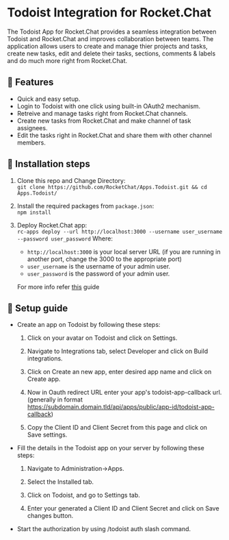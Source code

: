 # Todoist Integration for Rocket.Chat

The Todoist App for Rocket.Chat  provides a seamless integration between Todoist and Rocket.Chat and improves collaboration between teams.
The application allows users to create and manage thier projects and tasks, create new tasks, edit and delete their tasks, sections, comments & labels and do much more right from Rocket.Chat.


<h2>🚀 Features </h2>
<ul>
  <li>Quick and easy setup.</li> 
  <li>Login to Todoist with one click using built-in OAuth2 mechanism.</li>
  <li>Retreive and manage tasks right from Rocket.Chat channels.</li>
  <li>Create new tasks from Rocket.Chat and make channel of task assignees.</li>
  <li>Edit the tasks right in Rocket.Chat and share them with other channel members.</li>
</ul>


<h2>🔧 Installation steps </h2>

 1. Clone this repo and Change Directory: </br>
 `git clone https://github.com/RocketChat/Apps.Todoist.git && cd Apps.Todoist/`

 2. Install the required packages from `package.json`: </br>
	 `npm install`

 3. Deploy Rocket.Chat app: </br>
    `rc-apps deploy --url http://localhost:3000 --username user_username --password user_password`
    Where:
    - `http://localhost:3000` is your local server URL (if you are running in another port, change the 3000 to the appropriate port)
    - `user_username` is the username of your admin user.
    - `user_password` is the password of your admin user.

    For more info refer [this](https://developer.rocket.chat/apps-engine/getting-started/rocket.chat-app-engine-cli) guide

<h2>📲 Setup guide </h2>
 <ul>
  <li> Create an app on Todoist by following these steps:</li> 
  
  1. Click on your avatar on Todoist and click on Settings.
  
  2. Navigate to Integrations tab, select Developer and click on Build integrations.
  
  3. Click on Create an new app, enter desired app name and click on Create app.
  
  4. Now in Oauth redirect URL enter your app's todoist-app-callback url. (generally in format https://subdomain.domain.tld/api/apps/public/app-id/todoist-app-callback)
  
  5. Copy the Client ID and Client Secret from this page and click on Save settings.
  
  <li>Fill the details in the Todoist app on your server by following these steps:</li>
  
  1. Navigate to Administration->Apps. 
  
  2. Select the Installed tab.
  
  3. Click on Todoist, and go to Settings tab.
  
  4. Enter your generated a Client ID and Client Secret and click on Save changes button.
  
  <li>Start the authorization by using /todoist auth slash command.</li>
</ul>


